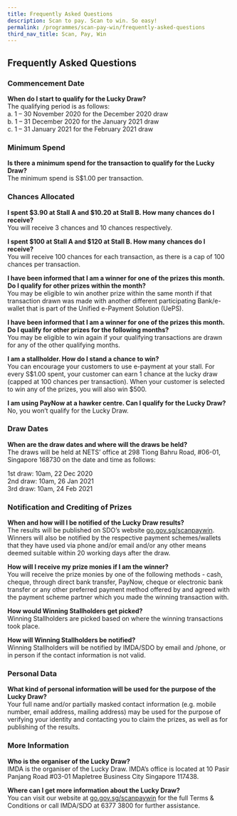 ```yaml
---
title: Frequently Asked Questions
description: Scan to pay. Scan to win. So easy!
permalink: /programmes/scan-pay-win/frequently-asked-questions
third_nav_title: Scan, Pay, Win
---
```


## Frequently Asked Questions

### Commencement Date

**When do I start to qualify for the Lucky Draw?**  
The qualifying period is as follows:  
a.	1 – 30 November 2020 for the December 2020 draw  
b.	1 – 31 December 2020 for the January 2021 draw  
c.	1 – 31 January 2021 for the February 2021 draw  

### Minimum Spend

**Is there a minimum spend for the transaction to qualify for the Lucky Draw?**  
The minimum spend is S$1.00 per transaction.

### Chances Allocated 

**I spent $3.90 at Stall A and $10.20 at Stall B. How many chances do I receive?**  
You will receive 3 chances and 10 chances respectively.

**I spent $100 at Stall A and $120 at Stall B. How many chances do I receive?**  
You will receive 100 chances for each transaction, as there is a cap of 100 chances per transaction.

**I have been informed that I am a winner for one of the prizes this month. Do I qualify for other prizes within the month?**  
You may be eligible to win another prize within the same month if that transaction drawn was made with another different participating Bank/e-wallet that is part of the Unified e-Payment Solution (UePS).

**I have been informed that I am a winner for one of the prizes this month. Do I qualify for other prizes for the following months?**  
You may be eligible to win again if your qualifying transactions are drawn for any of the other qualifying months.

**I am a stallholder. How do I stand a chance to win?**  
You can encourage your customers to use e-payment at your stall. For every S$1.00 spent, your customer can earn 1 chance at the lucky draw (capped at 100 chances per transaction). When your customer is selected to win any of the prizes, you will also win $500.

**I am using PayNow at a hawker centre. Can I qualify for the Lucky Draw?**  
No, you won’t qualify for the Lucky Draw. 

### Draw Dates

**When are the draw dates and where will the draws be held?**  
The draws will be held at NETS’ office at 298 Tiong Bahru Road, #06-01, Singapore 168730 on the date and time as follows:

1st draw: 10am, 22 Dec 2020 <br>
2nd draw: 10am, 26 Jan 2021 <br>
3rd draw: 10am, 24 Feb 2021 <br>

### Notification and Crediting of Prizes

**When and how will I be notified of the Lucky Draw results?**  
The results will be published on SDO’s website [go.gov.sg/scanpaywin](https://go.gov.sg/scanpaywin). Winners will also be notified by the respective payment schemes/wallets that they have used via phone and/or email and/or any other means deemed suitable within 20 working days after the draw. 

**How will I receive my prize monies if I am the winner?**  
You will receive the prize monies by one of the following methods - cash, cheque, through direct bank transfer, PayNow, cheque or electronic bank transfer or any other preferred payment method offered by and agreed with the payment scheme partner which you made the winning transaction with. 

**How would Winning Stallholders get picked?**  
Winning Stallholders are picked based on where the winning transactions took place. 

**How will Winning Stallholders be notified?**  
Winning Stallholders will be notified by IMDA/SDO by email and /phone, or in person if the contact information is not valid. 

### Personal Data

**What kind of personal information will be used for the purpose of the Lucky Draw?**  
Your full name and/or partially masked contact information (e.g. mobile number, email address, mailing address) may be used for the purpose of verifying your identity and contacting you to claim the prizes, as well as for publishing of the results.

### More Information

**Who is the organiser of the Lucky Draw?** <br>
IMDA is the organiser of the Lucky Draw. IMDA’s office is located at 10 Pasir Panjang Road #03-01 Mapletree Business City Singapore 117438.

**Where can I get more information about the Lucky Draw?**  
You can visit our website at [go.gov.sg/scanpaywin](https://go.gov.sg/scanpaywin) for the full Terms & Conditions or call IMDA/SDO at 6377 3800 for further assistance.

